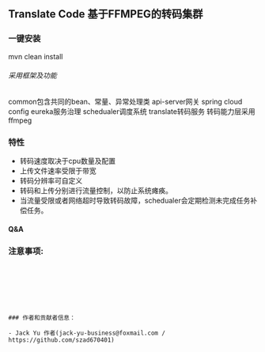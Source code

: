 
## Translate Code   基于FFMPEG的转码集群

### 一键安装

mvn clean install

###### 采用框架及功能
common包含共同的bean、常量、异常处理类
api-server网关
spring cloud config
eureka服务治理
schedualer调度系统
translate转码服务
转码能力层采用ffmpeg

### 特性

- 转码速度取决于cpu数量及配置
- 上传文件速率受限于带宽
- 转码分辨率可自定义
- 转码和上传分别进行流量控制，以防止系统瘫痪。
- 当流量受限或者网络超时导致转码故障，schedualer会定期检测未完成任务补偿任务。


#### Q&A



### 注意事项:








```







### 作者和贡献者信息：

- Jack Yu 作者(jack-yu-business@foxmail.com / https://github.com/szad670401)

